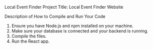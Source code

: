 Local Event Finder
Project Title: Local Event Finder Website

Description of How to Compile and Run Your Code
1. Ensure you have Node.js and npm installed on your machine.
2. Make sure your database is connected and your backend is running.
3. Compile the files.
4. Run the React app.
